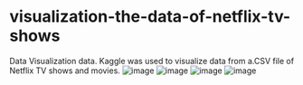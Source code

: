 # visualization-the-data-of-netflix-tv-shows
Data Visualization data. Kaggle was used to visualize data from a.CSV file of Netflix TV shows and movies. 
![image](https://user-images.githubusercontent.com/88158022/169555792-0dde5632-92b8-4cc8-bfc0-59c0e0e5dc75.png)
![image](https://user-images.githubusercontent.com/88158022/169555870-c025d0c3-b6c7-48ae-a87e-37b1b966fdd4.png)
![image](https://user-images.githubusercontent.com/88158022/169555912-e5c1b2e2-786d-41f8-ae90-f941bcff40b1.png)
![image](https://user-images.githubusercontent.com/88158022/169555964-16ac6d1a-6364-4608-affd-cbe168a27408.png)
